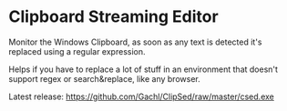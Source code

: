 # Clipboard Streaming Editor

Monitor the Windows Clipboard, as soon as any text is detected it's replaced using a regular expression.

Helps if you have to replace a lot of stuff in an environment that doesn't support regex or search&replace, like any browser.

Latest release: https://github.com/Gachl/ClipSed/raw/master/csed.exe
